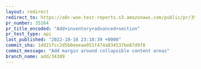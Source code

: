 ```yaml
---
layout: redirect
redirect_to: https://a8c-woo-test-reports.s3.amazonaws.com/public/pr/35164/api/index.html
pr_number: 35164
pr_title_encoded: "Add+inventory+advanced+section"
pr_test_type: api
last_published: "2022-10-18 23:18:39 +0000"
commit_sha: 1dd21fcc2d5b0eeeae051f474a834537be87d9f8
commit_message: "Add margin around collapsible content areas"
branch_name: add/34389
---
```

